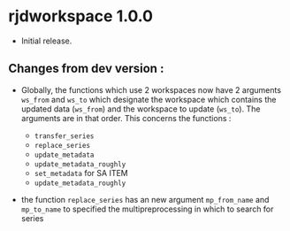 # rjdworkspace 1.0.0

* Initial release.

## Changes from dev version :

* Globally, the functions which use 2 workspaces now have 2 arguments `ws_from` and `ws_to` which designate the workspace which contains the updated data (`ws_from`) and the workspace to update (`ws_to`). The arguments are in that order. This concerns the functions :
    * `transfer_series`
    * `replace_series`
    * `update_metadata`
    * `update_metadata_roughly`
    * `set_metadata` for SA ITEM
    * `update_metadata_roughly`

* the function `replace_series` has an new argument `mp_from_name` and `mp_to_name` to specified the multipreprocessing in which to search for series

